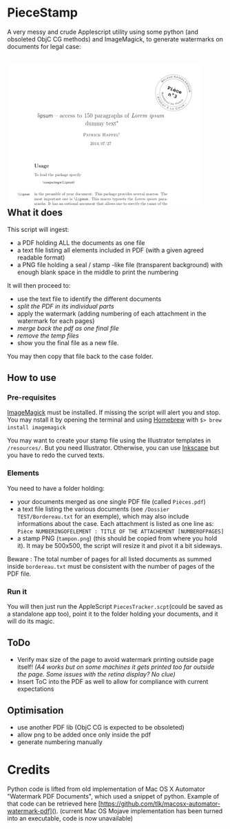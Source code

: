 # PieceStamp

A very messy and crude Applescript utility using some python (and obsoleted ObjC CG methods) and ImageMagick, to generate watermarks on documents for legal case:

![Example](resources/example.jpg)
What it does
-

This script will ingest:

- a PDF holding ALL the documents as one file
- a text file listing all elements included in PDF (with a given agreed readable format)
- a PNG file holding a seal / stamp -like file (transparent background) with enough blank space in the middle to print the numbering

It will then proceed to: 

- use the text file to identify the different documents
- *split the PDF in its individual parts*
- apply the watermark (adding numbering of each attachment in the watermark for each pages)
- *merge back the pdf as one final file*
- *remove the temp files*
- show you the final file as a new file.

You may then copy that file back to the case folder.

How to use
-
### Pre-requisites
[ImageMagick](https://imagemagick.org) must be installed. If missing the script will alert you and stop.
You may nstall it by opening the terminal and using [Homebrew](https://brew.sh) with `$> brew install imagemagick`

You may want to create your stamp file using the Illustrator templates in `/resources/`. But you need Illustrator. Otherwise, you can use [Inkscape](https://inkscape.org) but you have to redo the curved texts.

### Elements
You need to have a folder holding:

- your documents merged as one single PDF file (called `Pièces.pdf`)
- a text file listing the various documents (see `/Dossier TEST/Bordereau.txt` for an exemple), which may also include informations about the case. Each attachment is listed as one line as: `Pièce NUMBERINGOFELEMENT : TITLE OF THE ATTACHEMENT [NUMBEROFPAGES]`
- a stamp PNG (`tampon.png`) (this should be copied from where you hold it). It may be 500x500, the script will resize it and pivot it a bit sideways.

Beware : The total number of pages for all listed documents as summed inside `bordereau.txt` must be consistent with the number of pages of the PDF file.
### Run it
You will then just run the AppleScript `PiecesTracker.scpt`(could be saved as a standalone app too), point it to the folder holding your documents, and it will do its magic.

ToDo
-
- Verify max size of the page to avoid watermark printing outside page itself! *(A4 works but on some machines it gets printed too far outside the page. Some issues with the retina display? No clue)*
- Insert ToC into the PDF as well to allow for compliance with current expectations

Optimisation 
-
- use another PDF lib (ObjC CG is expected to be obsoleted)
- allow png to be added once only inside the pdf
- generate numbering manually

# Credits
Python code is lifted from old implementation of Mac OS X Automator "Watermark PDF Documents", which used a snippet of python. Example of that code can be retrieved here [https://github.com/tlk/macosx-automator-watermark-pdf](). (current Mac OS Mojave implementation has been turned into an executable, code is now unavailable)